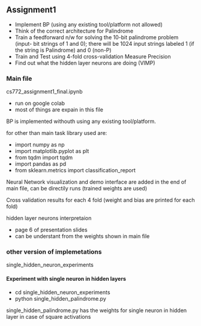 ## Assignment1
- Implement BP (using any existing tool/platform not allowed)
- Think of the correct architecture for Palindrome
- Train a feedforward n/w for solving the 10-bit palindrome problem (input- bit strings of 1 and 0); there will be 1024 input strings labeled 1 (if the string is Palindrome) and 0 (non-P)
- Train and Test using 4-fold cross-validation
Measure Precision
- Find out what the hidden layer neurons are doing (VIMP)

### Main file
cs772_assignment1_final.ipynb
- run on google colab
- most of things are expain in this file


BP is implemented withouth using any existing tool/platform.

for other than main task library used are:
- import numpy as np
- import matplotlib.pyplot as plt
- from tqdm import tqdm
- import pandas as pd
- from sklearn.metrics import classification_report

Neural Network visualization and demo interface are added in the end of main file, can be directily runs (trained weights are used)

Cross validation results for each 4 fold (weight and bias are printed for each fold)

hidden layer neurons interpretaion
- page 6 of presentation slides
- can be understant from the weights shown in main file

### other version of implemetations
single_hidden_neuron_experiments

#### Experiment with single neuron in hidden layers

- cd single_hidden_neuron_experiments
- python single_hidden_palindrome.py


single_hidden_palindrome.py has the weights for single neuron in hidden layer in case of square activations